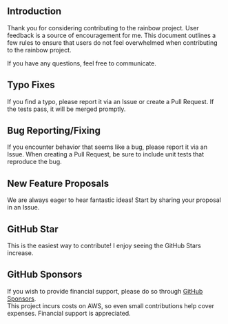 ## Introduction
Thank you for considering contributing to the rainbow project. User feedback is a source of encouragement for me. This document outlines a few rules to ensure that users do not feel overwhelmed when contributing to the rainbow project.

If you have any questions, feel free to communicate.

## Typo Fixes
If you find a typo, please report it via an Issue or create a Pull Request. If the tests pass, it will be merged promptly.

## Bug Reporting/Fixing
If you encounter behavior that seems like a bug, please report it via an Issue. When creating a Pull Request, be sure to include unit tests that reproduce the bug.

## New Feature Proposals
We are always eager to hear fantastic ideas! Start by sharing your proposal in an Issue.

## GitHub Star
This is the easiest way to contribute! I enjoy seeing the GitHub Stars increase.

## GitHub Sponsors
If you wish to provide financial support, please do so through [GitHub Sponsors](https://github.com/sponsors/nao1215).  
This project incurs costs on AWS, so even small contributions help cover expenses. Financial support is appreciated.